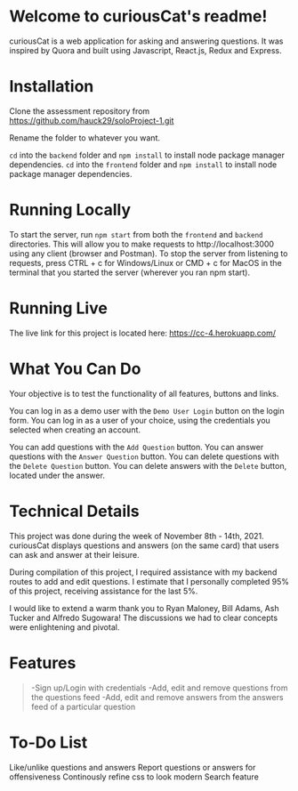 # Welcome to curiousCat's readme!

curiousCat is a web application for asking and answering questions. It was inspired by Quora and built using Javascript, React.js, Redux and Express.

# Installation

Clone the assessment repository from https://github.com/hauck29/soloProject-1.git

Rename the folder to whatever you want.

`cd` into the `backend` folder and `npm install` to install node package manager dependencies.
`cd` into the `frontend` folder and `npm install` to install node package manager dependencies.

# Running Locally
To start the server, run `npm start` from both the `frontend` and `backend` directories. This will allow you to make requests to http://localhost:3000 using any client (browser and Postman).
To stop the server from listening to requests, press CTRL + c for Windows/Linux or CMD + c for MacOS in the terminal that you started the server (wherever you ran npm start).

# Running Live
The live link for this project is located here: https://cc-4.herokuapp.com/

# What You Can Do
Your objective is to test the functionality of all features, buttons and links.

You can log in as a demo user with the `Demo User Login` button on the login form.
You can log in as a user of your choice, using the credentials you selected when creating an account.

You can add questions with the `Add Question` button.
You can answer questions with the `Answer Question` button.
You can delete questions with the `Delete Question` button.
You can delete answers with the `Delete` button, located under the answer.

# Technical Details
This project was done during the week of November 8th - 14th, 2021.
curiousCat displays questions and answers (on the same card) that users can ask and answer at their leisure.

During compilation of this project, I required assistance with my backend routes to add and edit questions.
I estimate that I personally completed 95% of this project, receiving assistance for the last 5%.

I would like to extend a warm thank you to Ryan Maloney, Bill Adams, Ash Tucker and Alfredo Sugowara!
The discussions we had to clear concepts were enlightening and pivotal.

# Features
>-Sign up/Login with credentials
>-Add, edit and remove questions from the questions feed
>-Add, edit and remove answers from the answers feed of a particular question

# To-Do List
Like/unlike questions and answers
Report questions or answers for offensiveness
Continously refine css to look modern
Search feature
